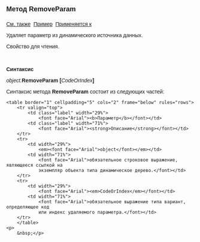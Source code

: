 <html>
<head>
<title>AsDataDesc\RemoveParam</title>
</head>

<body>

<p><font size="4" face="Arial"><strong>Метод RemoveParam<br>
<br>
</strong></font><font face="Arial"><a href="../AsDataDesc.html">См. 
также</a>&nbsp; <u>Пример</u>&nbsp; <a href="../AsDataDesc.html">Применяется 
к</a></font></p>

<p><font face="Arial">Удаляет параметр из динамического источника данных.</font></p>

<p><font face="Arial">Свойство для чтения. </font></p>

<p class="label">&nbsp;</p>

<p class="label"><font face="Arial"><b>Синтаксис</b></font></p>

<p><font face="Arial"><em>object.</em><strong>RemoveParam [</strong><em>CodeOrIndex</em><strong>]</strong></font></p>

<p><font face="Arial">Синтаксис метода <strong>RemoveParam</strong>
состоит из следующих частей:</font></p>

    <table border="1" cellpadding="5" cols="2" frame="below" rules="rows">
        <tr valign="top">
            <td class="label" width="29%">
                <font face="Arial"><b>Параметр</b></font></td>
            <td class="label" width="71%">
                <font face="Arial"><strong>Описание</strong></font></td>
        </tr>
        <tr>
            <td width="29%">
                <em><font face="Arial">object</font></em></td>
            <td width="71%">
                <font face="Arial">обязательное строковое выражение, являющееся ссылкой на 
                экземпляр объекта типа динамическое дерево.</font></td>
        </tr>
        <tr>
            <td width="29%">
                <font face="Arial"><em>CodeOrIndex</em></font></td>
            <td width="71%">
                <font face="Arial">обязательное выражение типа вариант, определяющее код 
                или индекс удаляемого параметра.</font></td>
        </tr>
        </table>
    <p>
        &nbsp;</p>
</body>
</html>
